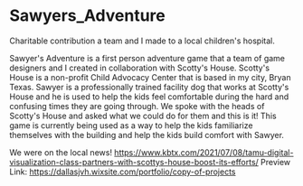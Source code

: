 # Sawyers_Adventure
Charitable contribution a team and I made to a local children's hospital.

Sawyer's Adventure is a first person adventure game that a team of game designers and I created in collaboration with Scotty's House. Scotty's House is a non-profit Child Advocacy Center that is based in my city, Bryan Texas. Sawyer is a professionally trained facility dog that works at Scotty's House and he is used to help the kids feel comfortable during the hard and confusing times they are going through. We spoke with the heads of Scotty's House and asked what we could do for them and this is it! This game is currently being used as a way to help the kids familiarize themselves with the building and help the kids build comfort with Sawyer.

We were on the local news! https://www.kbtx.com/2021/07/08/tamu-digital-visualization-class-partners-with-scottys-house-boost-its-efforts/
Preview Link: https://dallasjvh.wixsite.com/portfolio/copy-of-projects
